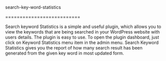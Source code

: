 search-key-word-statistics
==========================

Search keyword Statistics is a simple and useful plugin, which allows you to view the keywords that are being searched in your WordPress website with users details. The plugin is easy to use. To open the plugin dashboard, just click on Keyword Statistics menu item in the admin menu. Search Keyword Statistics gives you the report of how many search result has been generated from the given key word in most updated form. 
